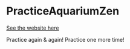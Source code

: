 # PracticeAquariumZen

[See the website here](https://dbi1512.github.io/PracticeAquariumZen.github.io/)

Practice again & again!
Practice one more time!
